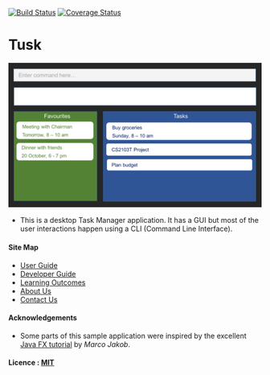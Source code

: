 [![Build Status](https://travis-ci.org/CS2103AUG2016-W15-C2/main.svg?branch=v0.3)](https://travis-ci.org/CS2103AUG2016-W15-C2/main)
[![Coverage Status](https://coveralls.io/repos/github/CS2103AUG2016-W15-C2/main/badge.svg?branch=v0.3)](https://coveralls.io/github/CS2103AUG2016-W15-C2/main?branch=v0.3)
# Tusk

<img src="docs/images/UiMockup.png" width="600"><br>

* This is a desktop Task Manager application. It has a GUI but most of the user interactions happen using a CLI (Command Line Interface).

#### Site Map
* [User Guide](docs/UserGuide.md)
* [Developer Guide](docs/DeveloperGuide.md)
* [Learning Outcomes](docs/LearningOutcomes.md)
* [About Us](docs/AboutUs.md)
* [Contact Us](docs/ContactUs.md)

#### Acknowledgements
* Some parts of this sample application were inspired by the excellent
  [Java FX tutorial](http://code.makery.ch/library/javafx-8-tutorial/) by *Marco Jakob*.

#### Licence : [MIT](LICENSE)
